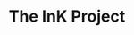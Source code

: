 ---
layout: page
title: The InK Project
tags: [Jekyll, theme, responsive, blog, template]
image:
  feature: blank-paper.jpg
---